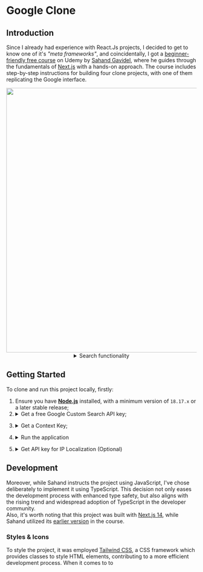# Google Clone
## Introduction
Since I already had experience with React.Js projects, I decided to get to know one of it's *"meta frameworks"*, and coincidentally, I got a [beginner-friendly free course](https://www.udemy.com/course/react-js-tutorial/) on Udemy by [Sahand Gavidel](https://www.sahandghavidel.com/), where he guides through the fundamentals of [Next.js](https://nextjs.org/) with a hands-on approach. The course includes step-by-step instructions for building four clone projects, with one of them replicating the Google interface.

<div align="center">
  <div>
    <img src="https://github.com/JOAO-LEE/google_clone/assets/100000031/8feed7da-b0ee-4a97-ae1b-83526c0dcb28" width="700px" />
  </div>
</div>
<div align="center">
  <details>
    <summary>Search functionality</summary>
      <div style="display: flex">
        <img src="https://github.com/JOAO-LEE/google_clone/assets/100000031/a75fcbb9-3fcb-4c56-b58b-d40795ec3b5e" width="465px" alt="Google web search loading"  title="Google web search loading"/>
        <img src="https://github.com/JOAO-LEE/google_clone/assets/100000031/06541afc-6e5c-43cd-9e83-0c8c8af2801a" width="465px" alt="Google image search loading"  title="Google image search loading"/>
        <img src="https://github.com/JOAO-LEE/google_clone/assets/100000031/066ec785-116b-40c2-91f7-706549f72cc5" width="465px" alt="Google web search results"  title="Google web search results"/>
        <img src="https://github.com/JOAO-LEE/google_clone/assets/100000031/0588eda1-5b6f-434c-ba64-bb6186fe3860" width="465px" alt="Google image searc results"  title="Google image search results"/>
        <p align="start">⚠ It's important to state that some functionalities such as <em>"Sign in"</em>, <em>"Microphone input"</em> and <em>"Settings" were not implemented for now, since this application focus on its search functionality. However, I intend to implement some other functionalities.</em></p>
      </div>
  </details>
</div>

## Getting Started
To clone and run this project locally, firstly: 

1. Ensure you have [**Node.js**](https://nodejs.org/en) installed, with a minimum version of `18.17.x` or a later stable release;
2. <details>
    <summary>Get a free Google Custom Search API key;</summary>
    <p>In order to identify your application client, you will:</p>
    <ul>
      <li>need an <b><a href="https://developers.google.com/custom-search/v1/using_rest?hl=en">API key</a></b> to receive data. This requires a Google account;
        <img src="https://github.com/JOAO-LEE/google_clone/assets/100000031/8bbf817c-b077-4a0a-9445-7a8e64ce21ef" alt="API key page screenshot title=""">
       <em>https://developers.google.com/custom-search/v1/using_rest?hl=en</em>
      </li>
      <li>Create an <code>.env</code> file in the root of the project and assign your API key value to the corresponding environment variable;<br>
        You can name it however you would like.<br>
        <pre>
          GOOGLE_API_KEY = # paste your Google Search API key here
        </pre>
      </li>
    </ul>
</details>

3.  <details>
    <summary>Get a Context Key;</summary>
      <p>You will need to set up a Programming Search Engine. This means you will have to: 
      <ul>
        <li><b><a href="https://programmablesearchengine.google.com/controlpanel/create?hl=en">Create a project</a></b> - choose to search the entire web;<br>
          <img src="https://github.com/JOAO-LEE/google_clone/assets/100000031/103f8f8b-8d02-45d8-b229-9a2e60eb7082" alt="Context key page screenshot">
          <em>https://programmablesearchengine.google.com/controlpanel/create?hl=en</em>
        </li>
        <li>In your <code>.env</code> file, assign your context key value to the corresponding environment variable;<br>
           You can name it however you would like.<br>
          <pre>
            CONTEXT_KEY = # paste your Context key here
          </pre>
        </li>
      </ul>
</details>

4. <details>
    <summary>Run the application</summary>
    <p>In root folder, run the command:</p>
    <pre>
      npm run dev
      # or
      yarn dev
      # or
      pnpm dev
      # or
      bun run dev
    </pre>
    <p>Open <a href="http://localhost:3000">http://localhost:3000</a> with your browser to see the result.</p>
  </details>
  
 5. <details>
    <summary>Get API key for IP Localization (Optional)</summary>
    <p>This clone gets the user IP address using just like Google and its sets the user's country in the footer. By default, it shows "United States".<br>
    Sahand uses the free package of <b><a href="https://extreme-ip-lookup.com/">eXTReMe</a></b> Geolocation. However, somehow it's not possible to create an account with a Gmail or Hotmail address.<br>
    I could get the same result using <b><a href="https://ipgeolocation.io/">ipgeolocation</a></b>.</p>    
    <ul>
      <li>Create an account;</li>
      <li>Once you've signed up/logged in, click on <b>"Dashboard"</b></li>
      <li>Generate your API Key and copy it</li>
      <li>In your <code>.env</code> file, assign your ipgeolocation API key value to the corresponding environment variable;<br>
         You can still name it however you would like, but since this component is rendered client side, the environment variable requires the <code>NEXT_PUBLIC_</code> prefix.
        <pre>
          NEXT_PUBLIC_IP_API_KEY = # past you ipgeolocation key here
        </pre>
      </li>
    </ul>
  </details> 

## Development
Moreover, while Sahand instructs the project using JavaScript, I've chose deliberately to implement it using TypeScript. This decision not only eases the development process with enhanced type safety, but also aligns with the rising trend and widespread adoption of TypeScript in the developer community. \
Also, it's worth noting that this project was built with [Next.js 14](https://nextjs.org/blog/next-14), while Sahand utilized its [earlier version](https://nextjs.org/blog/next-13) in the course.
### Styles & Icons
To style the project, it was employed [Tailwind CSS](https://tailwindcss.com/), a CSS framework which provides classes to style HTML elements, contributing to a more efficient development process. When it comes to to 
